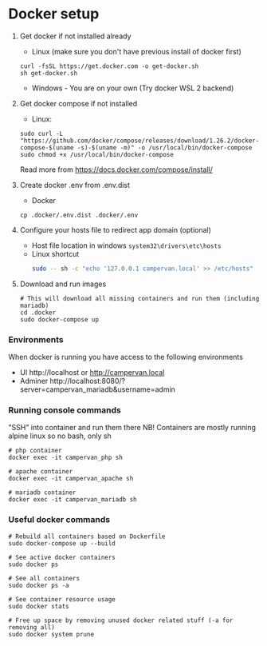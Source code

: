 # Docker setup

1. Get docker if not installed already
    * Linux (make sure you don't have previous install of docker first)
    ```
   curl -fsSL https://get.docker.com -o get-docker.sh
   sh get-docker.sh
   ```
   * Windows - You are on your own (Try docker WSL 2 backend)

1. Get docker compose if not installed
   * Linux:
   ```
   sudo curl -L "https://github.com/docker/compose/releases/download/1.26.2/docker-compose-$(uname -s)-$(uname -m)" -o /usr/local/bin/docker-compose
   sudo chmod +x /usr/local/bin/docker-compose
   ```
   Read more from https://docs.docker.com/compose/install/
     
1. Create docker .env from .env.dist 
    * Docker 
    ```shell script
    cp .docker/.env.dist .docker/.env
    ```
1. Configure your hosts file to redirect app domain (optional)
    * Host file location in windows `system32\drivers\etc\hosts`
    * Linux shortcut
       ```bash
      sudo -- sh -c "echo '127.0.0.1 campervan.local' >> /etc/hosts"
      
       ```
1. Download and run images 
    ```
    # This will download all missing containers and run them (including mariadb)
    cd .docker
    sudo docker-compose up
    ```

### Environments
When docker is running you have access to the following environments
* UI http://localhost or http://campervan.local
* Adminer http://localhost:8080/?server=campervan_mariadb&username=admin

### Running console commands

"SSH" into container and run them there
NB! Containers are mostly running alpine linux so no bash, only sh
```shell script
# php container
docker exec -it campervan_php sh

# apache container
docker exec -it campervan_apache sh

# mariadb container
docker exec -it campervan_mariadb sh
```
### Useful docker commands
```
# Rebuild all containers based on Dockerfile
sudo docker-compose up --build

# See active docker containers
sudo docker ps

# See all containers
sudo docker ps -a

# See container resource usage
sudo docker stats

# Free up space by removing unused docker related stuff (-a for removing all)
sudo docker system prune 
```

